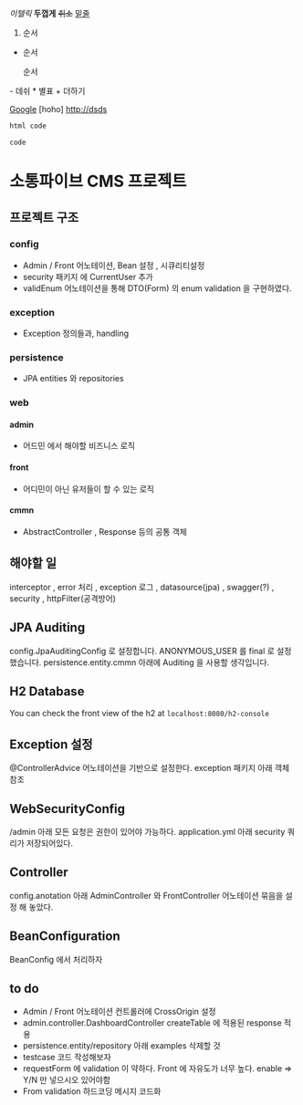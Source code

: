 *이텔릭*  **두껍게** ~~취소~~ <u>밑줄</u>
<ol><li>순서</li></ol>
<ul><li>순서</li></ul>
<ul>순서</ul>
- 데쉬
* 별표
+ 더하기

[Google](http://temp.com)
[hoho] <http://dsds>
```html
html code
```
``code``

# 소통파이브 CMS 프로젝트

## 프로젝트 구조
### config
- Admin / Front 어노테이션, Bean 설정 , 시큐리티설정
- security 패키지 에 CurrentUser 추가
- validEnum 어노테이션을 통해 DTO(Form) 의 enum validation 을 구현하였다.
### exception
- Exception 정의들과, handling  
### persistence
- JPA entities 와 repositories
### web
#### admin
- 어드민 에서 해야할 비즈니스 로직 

#### front
- 어디민이 아닌 유저들이 할 수 있는 로직

#### cmmn
- AbstractController , Response 등의 공통 객체 



## 해야할 일
interceptor , error 처리 , exception 로그 , datasource(jpa) , swagger(?) , security , httpFilter(공격방어)


## JPA Auditing
config.JpaAuditingConfig 로 설정합니다.
ANONYMOUS_USER 를 final 로 설정했습니다.
persistence.entity.cmmn 아래에 Auditing 을 사용할 생각입니다.

## H2 Database
You can check the front view of the h2 at `localhost:8080/h2-console`

## Exception 설정
@ControllerAdvice 어노테이션을 기반으로 설정한다. exception 패키지 아래 객체 참조

## WebSecurityConfig
/admin 아래 모든 요청은 권한이 있어야 가능하다. application.yml 아래 security 쿼리가 저장되어있다.

## Controller 
config.anotation 아래 AdminController 와 FrontController 어노테이션 묶음을 설정 해 놓았다.

## BeanConfiguration
BeanConfig 에서 처리하자

## to do
- Admin / Front 어노테이션 컨트롤러에 CrossOrigin 설정
- admin.controller.DashboardController createTable 에 적용된 response 적용
- persistence.entity/repository 아래 examples 삭제할 것
- testcase 코드 작성해보자
- requestForm 에 validation 이 약하다. Front 에 자유도가 너무 높다. enable => Y/N 만 넣으시오 있어야함
- From validation 하드코딩 메시지 코드화
